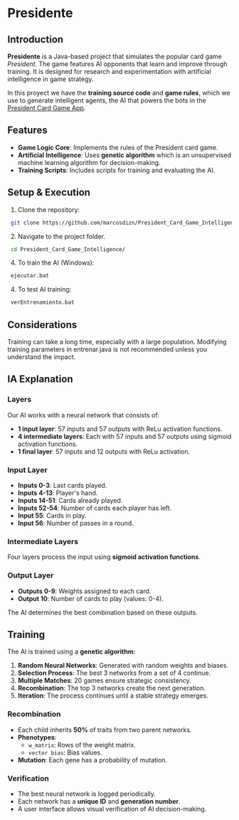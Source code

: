 # Presidente

## Introduction
**Presidente** is a Java-based project that simulates the popular card game *President*. The game features AI opponents that learn and improve through training. It is designed for research and experimentation with artificial intelligence in game strategy.

In this proyect we have the **training source code** and **game rules**, which we use to generate intelligent agents, the AI that powers the bots in the [President Card Game App](https://github.com/marcosdizn/President_Card_Game_App).

## Features
- **Game Logic Core**: Implements the rules of the President card game.
- **Artificial Intelligence**: Uses  **genetic algorithm** which is  an unsupervised machine learning algorithm for decision-making.
- **Training Scripts**: Includes scripts for training and evaluating the AI.

## Setup & Execution
1. Clone the repository:
 ```sh
  git clone https://github.com/marcosdizn/President_Card_Game_Intelligence/
  ```
2. Navigate to the project folder.
 ```sh
  cd President_Card_Game_Intelligence/
  ```
   
4. To train the AI (Windows):
 ```sh
  ejecutar.bat
  ```

4. To test AI training:
 ```sh
  verEntrenamiento.bat
  ```
## Considerations
Training can take a long time, especially with a large population.
Modifying training parameters in entrenar.java is not recommended unless you understand the impact.

## IA Explanation

### Layers
Our AI works with a neural network that consists of:
- **1 input layer**: 57 inputs and 57 outputs with ReLu activation functions.
- **4 intermediate layers**: Each with 57 inputs and 57 outputs using sigmoid activation functions.
- **1 final layer**: 57 inputs and 12 outputs with ReLu activation.

### Input Layer
- **Inputs 0-3**: Last cards played.
- **Inputs 4-13**: Player's hand.
- **Inputs 14-51**: Cards already played.
- **Inputs 52-54**: Number of cards each player has left.
- **Input 55**: Cards in play.
- **Input 56**: Number of passes in a round.

### Intermediate Layers
Four layers process the input using **sigmoid activation functions**.

### Output Layer
- **Outputs 0-9**: Weights assigned to each card.
- **Output 10**: Number of cards to play (values: 0-4).

The AI determines the best combination based on these outputs.

## Training
The AI is trained using a **genetic algorithm**:
1. **Random Neural Networks**: Generated with random weights and biases.
2. **Selection Process**: The best 3 networks from a set of 4 continue.
3. **Multiple Matches**: 20 games ensure strategic consistency.
4. **Recombination**: The top 3 networks create the next generation.
5. **Iteration**: The process continues until a stable strategy emerges.

### Recombination
- Each child inherits **50%** of traits from two parent networks.
- **Phenotypes**:
  - `w_matrix`: Rows of the weight matrix.
  - `vector bias`: Bias values.
- **Mutation**: Each gene has a probability of mutation.

### Verification
- The best neural network is logged periodically.
- Each network has a **unique ID** and **generation number**.
- A user interface allows visual verification of AI decision-making.

